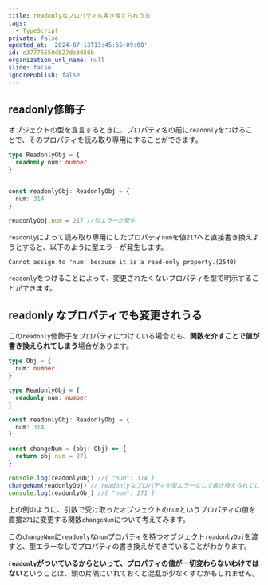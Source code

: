 ```yaml
---
title: readonlyなプロパティも書き換えられうる
tags:
  - TypeScript
private: false
updated_at: '2024-07-13T13:45:55+09:00'
id: e37776550d027de3058b
organization_url_name: null
slide: false
ignorePublish: false
---
```

## readonly修飾子
オブジェクトの型を宣言するときに、プロパティ名の前に`readonly`をつけることで、そのプロパティを読み取り専用にすることができます。
```ts
type ReadonlyObj = {
  readonly num: number
}


const readonlyObj: ReadonlyObj = {
  num: 314
}

readonlyObj.num = 217 //型エラーが発生
```
`readonly`によって読み取り専用にしたプロパティ`num`を値`217`へと直接書き換えようとすると、以下のように型エラーが発生します。
```
Cannot assign to 'num' because it is a read-only property.(2540)
```
`readonly`をつけることによって、変更されたくないプロパティを型で明示することができます。
## readonly なプロパティでも変更されうる
この`readonly`修飾子をプロパティにつけている場合でも、**関数を介すことで値が書き換えられてしまう**場合があります。

```ts
type Obj = {
  num: number
}

type ReadonlyObj = {
  readonly num: number
}

const readonlyObj: ReadonlyObj = {
  num: 314
}

const changeNum = (obj: Obj) => {
  return obj.num = 271
}

console.log(readonlyObj) //{ "num": 314 } 
changeNum(readonlyObj) // readonlyなプロパティを型エラーなしで書き換えられてしまう。
console.log(readonlyObj) //{ "num": 271 } 
```
上の例のように、引数で受け取ったオブジェクトの`num`というプロパティの値を直接`271`に変更する関数`changeNum`について考えてみます。

この`changeNum`に`readonly`な`num`プロパティを持つオブジェクト`readonlyObj`を渡すと、型エラーなしでプロパティの書き換えができていることがわかります。

**`readonly`がついているからといって、プロパティの値が一切変わらないわけではない**ということは、頭の片隅にいれておくと混乱が少なくすむかもしれません。
